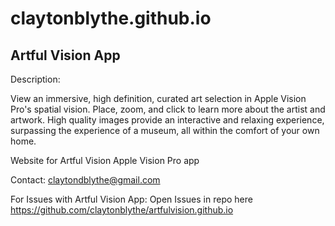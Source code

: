 # claytonblythe.github.io

## Artful Vision App

Description:

View an immersive, high definition, curated art selection in Apple Vision Pro's spatial vision. Place, zoom, and click to learn more about the artist and artwork. High quality images provide an interactive and relaxing experience, surpassing the experience of a museum, all within the comfort of your own home.


Website for Artful Vision Apple Vision Pro app

Contact: claytondblythe@gmail.com

For Issues with Artful Vision App: Open Issues in repo here https://github.com/claytonblythe/artfulvision.github.io
